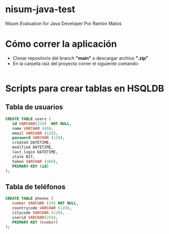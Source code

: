# nisum-java-test
Nisum Evaluation for Java Developer
Por Ramón Matos

# Cómo correr la aplicación

 - Clonar repositorio del branch **"main"** o descargar archivo **".zip"**
 - En la carpeta raíz del proyecto correr el siguiente comando:

```

```

# Scripts para crear tablas en HSQLDB

## Tabla de usuarios

```sql
CREATE TABLE users (
   id VARCHAR(250)  NOT NULL,
   name VARCHAR (80),
   email VARCHAR (128),
   password VARCHAR (128),
   created DATETIME,
   modified DATETIME,
   last_login DATETIME,
   state BIT,
   token VARCHAR (400),
   PRIMARY KEY (id)
); 
```

## Tabla de teléfonos
```sql
CREATE TABLE phones (
   number VARCHAR (20) NOT NULL,
   countrycode VARCHAR (128),
   citycode VARCHAR (128),
   userid VARCHAR(250),
   PRIMARY KEY (number)
); 
```